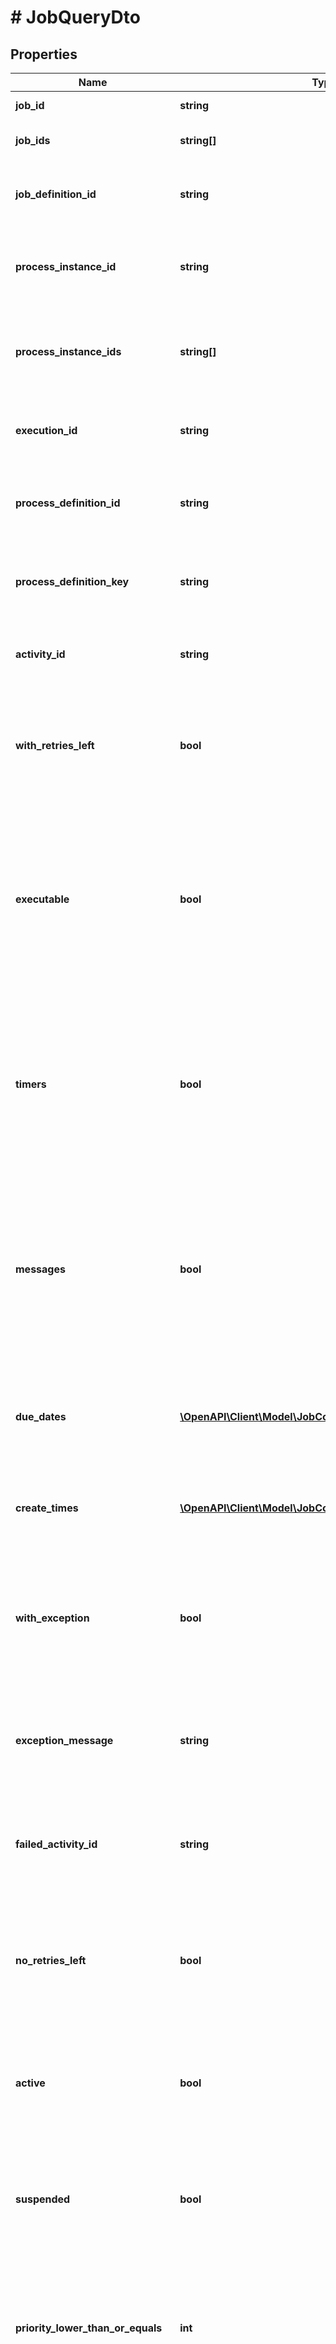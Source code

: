 # # JobQueryDto

## Properties

Name | Type | Description | Notes
------------ | ------------- | ------------- | -------------
**job_id** | **string** | Filter by job id. | [optional]
**job_ids** | **string[]** | Filter by a  list of job ids. | [optional]
**job_definition_id** | **string** | Only select jobs which exist for the given job definition. | [optional]
**process_instance_id** | **string** | Only select jobs which exist for the given process instance. | [optional]
**process_instance_ids** | **string[]** | Only select jobs which exist for the given  list of process instance ids. | [optional]
**execution_id** | **string** | Only select jobs which exist for the given execution. | [optional]
**process_definition_id** | **string** | Filter by the id of the process definition the jobs run on. | [optional]
**process_definition_key** | **string** | Filter by the key of the process definition the jobs run on. | [optional]
**activity_id** | **string** | Only select jobs which exist for an activity with the given id. | [optional]
**with_retries_left** | **bool** | Only select jobs which have retries left. Value may only be &#x60;true&#x60;, as &#x60;false&#x60; is the default behavior. | [optional]
**executable** | **bool** | Only select jobs which are executable, i.e., retries &gt; 0 and due date is &#x60;null&#x60; or due date is in the past. Value may only be &#x60;true&#x60;, as &#x60;false&#x60; is the default behavior. | [optional]
**timers** | **bool** | Only select jobs that are timers. Cannot be used together with &#x60;messages&#x60;. Value may only be &#x60;true&#x60;, as &#x60;false&#x60; is the default behavior. | [optional]
**messages** | **bool** | Only select jobs that are messages. Cannot be used together with &#x60;timers&#x60;. Value may only be &#x60;true&#x60;, as &#x60;false&#x60; is the default behavior. | [optional]
**due_dates** | [**\OpenAPI\Client\Model\JobConditionQueryParameterDto[]**](JobConditionQueryParameterDto.md) | Only select jobs where the due date is lower or higher than the given date. | [optional]
**create_times** | [**\OpenAPI\Client\Model\JobConditionQueryParameterDto[]**](JobConditionQueryParameterDto.md) | Only select jobs created before or after the given date. | [optional]
**with_exception** | **bool** | Only select jobs that failed due to an exception. Value may only be &#x60;true&#x60;, as &#x60;false&#x60; is the default behavior. | [optional]
**exception_message** | **string** | Only select jobs that failed due to an exception with the given message. | [optional]
**failed_activity_id** | **string** | Only select jobs that failed due to an exception at an activity with the given id. | [optional]
**no_retries_left** | **bool** | Only select jobs which have no retries left. Value may only be &#x60;true&#x60;, as &#x60;false&#x60; is the default behavior. | [optional]
**active** | **bool** | Only include active jobs. Value may only be &#x60;true&#x60;, as &#x60;false&#x60; is the default behavior. | [optional]
**suspended** | **bool** | Only include suspended jobs. Value may only be &#x60;true&#x60;, as &#x60;false&#x60; is the default behavior. | [optional]
**priority_lower_than_or_equals** | **int** | Only include jobs with a priority lower than or equal to the given value. Value must be a valid &#x60;long&#x60; value. | [optional]
**priority_higher_than_or_equals** | **int** | Only include jobs with a priority higher than or equal to the given value. Value must be a valid &#x60;long&#x60; value. | [optional]
**tenant_id_in** | **string[]** | Only include jobs which belong to one of the passed  tenant ids. | [optional]
**without_tenant_id** | **bool** | Only include jobs which belong to no tenant. Value may only be &#x60;true&#x60;, as &#x60;false&#x60; is the default behavior. | [optional]
**include_jobs_without_tenant_id** | **bool** | Include jobs which belong to no tenant. Can be used in combination with &#x60;tenantIdIn&#x60;. Value may only be &#x60;true&#x60;, as &#x60;false&#x60; is the default behavior. | [optional]
**sorting** | [**\OpenAPI\Client\Model\JobQueryDtoSorting[]**](JobQueryDtoSorting.md) | An array of criteria to sort the result by. Each element of the array is                        an object that specifies one ordering. The position in the array                        identifies the rank of an ordering, i.e., whether it is primary, secondary,                        etc. Does not have an effect for the &#x60;count&#x60; endpoint. | [optional]

[[Back to Model list]](../../README.md#models) [[Back to API list]](../../README.md#endpoints) [[Back to README]](../../README.md)
